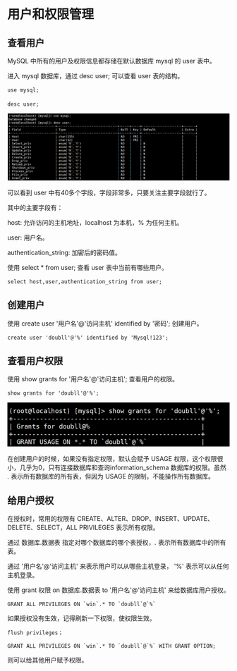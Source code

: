 # 用户和权限管理

## 查看用户

MySQL 中所有的用户及权限信息都存储在默认数据库 mysql 的 user 表中。

进入 mysql 数据库，通过 desc user; 可以查看 user 表的结构。

```mysql
use mysql;

desc user;
```
![](./img/pre_01.png)

可以看到 user 中有40多个字段，字段非常多，只要关注主要字段就行了。

其中的主要字段有：

host: 允许访问的主机地址，localhost 为本机，% 为任何主机。

user: 用户名。

authentication_string: 加密后的密码值。

使用 select * from user; 查看 user 表中当前有哪些用户。

```mysql
select host,user,authentication_string from user;
```

## 创建用户

使用 create user '用户名'@'访问主机' identified by '密码'; 创建用户。

```mysql
create user 'doubll'@'%' identified by 'Mysql!123';
```

## 查看用户权限

使用 show grants for '用户名'@'访问主机'; 查看用户的权限。

```mysql
show grants for 'doubll'@'%';
```

![](./img/pre_02.png)

在创建用户的时候，如果没有指定权限，默认会赋予 USAGE 权限，这个权限很小，几乎为0，只有连接数据库和查询information_schema 数据库的权限。虽然 *.* 表示所有数据库的所有表，但因为 USAGE 的限制，不能操作所有数据库。

## 给用户授权

在授权时，常用的权限有 CREATE、ALTER、DROP、INSERT、UPDATE、DELETE、SELECT，ALL PRIVILEGES 表示所有权限。

通过 数据库.数据表 指定对哪个数据库的哪个表授权，*.* 表示所有数据库中的所有表。

通过 '用户名'@'访问主机' 来表示用户可以从哪些主机登录， '%' 表示可以从任何主机登录。

使用 grant 权限 on 数据库.数据表 to '用户名'@'访问主机' 来给数据库用户授权。

```mysql
GRANT ALL PRIVILEGES ON `win`.* TO `doubll`@`%`
```

如果授权没有生效，记得刷新一下权限，使权限生效。

```mysql
flush privileges；
```

```mysql
GRANT ALL PRIVILEGES ON `win`.* TO `doubll`@`%` WITH GRANT OPTION;
```

则可以给其他用户赋予权限。

